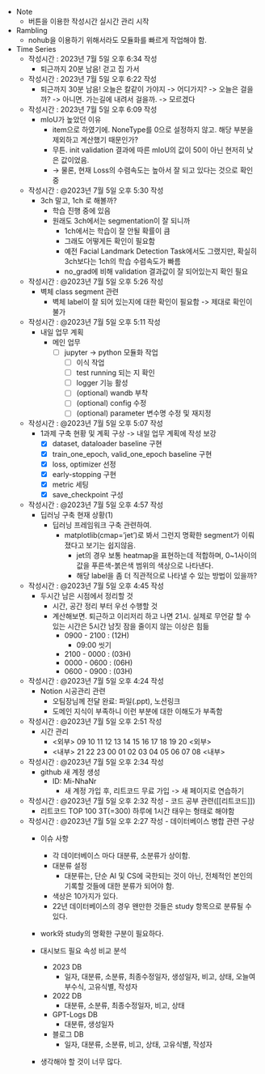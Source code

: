 - Note
	- 버튼을 이용한 작성시간 실시간 관리 시작
- Rambling
	- nohub을 이용하기 위해서라도 모듈화를 빠르게 작업해야 함.
- Time Series
	- 작성시간 : 2023년 7월 5일 오후 6:34 작성
		- 퇴근까지 20분 남음! 걷고 집 가서
	- 작성시간 : 2023년 7월 5일 오후 6:22 작성
	    - 퇴근까지 30분 남음! 오늘은 칼같이 가야지 -> 어디가지? -> 오늘은 걸을까? -> 아니면. 가는길에 내려서 걸을까. -> 모르겠다    
	- 작성시간 : 2023년 7월 5일 오후 6:09 작성
	    - mIoU가 높았던 이유
		    - item으로 하였기에. NoneType를 0으로 설정하지 않고. 해당 부분을 제외하고 계산했기 때문인가?
		    - 무튼. init validation 결과에 따른 mIoU의 값이 50이 아닌 현저히 낮은 값이었음.
		    - → 물론, 현재 Loss의 수렴속도는 높아서 잘 되고 있다는 것으로 확인중
	- 작성시간 : @2023년 7월 5일 오후 5:30 작성
		- 3ch 말고, 1ch 로 해볼까?
			- 학습 진행 중에 있음
			- 원래도 3ch에서는 segmentation이 잘 되니까
				- 1ch에서는 학습이 잘 안될 확률이 큼
				- 그래도 어떻게든 확인이 필요함
				- 예전 Facial Landmark Detection Task에서도 그랬지만, 확실히 3ch보다는 1ch의 학습 수렴속도가 빠름
				- no_grad에 비해 validation 결과값이 잘 되어있는지 확인 필요
	- 작성시간 : @2023년 7월 5일 오후 5:26 작성
		- 벽체 class segment 관련
			- 벽체 label이 잘 되어 있는지에 대한 확인이 필요함 -> 제대로 확인이 불가
	- 작성시간 : @2023년 7월 5일 오후 5:11 작성
		- 내일 업무 계획
			- 메인 업무
				 - [ ] jupyter → python 모듈화 작업
				    - [ ] 이식 작업
				    - [ ] test running 되는 지 확인
				    - [ ] logger 기능 활성
				    - [ ] (optional) wandb 부착
				    - [ ] (optional) config 수정
				    - [ ] (optional) parameter 변수명 수정 및 재지정
	- 작성시간 : @2023년 7월 5일 오후 5:07 작성
		- 1과제 구축 현황 및 계획 구상 -> 내일 업무 계획에 작성 보강
			- [x] dataset, dataloader baseline 구현
			- [x] train_one_epoch, valid_one_epoch baseline 구현
			- [x] loss, optimizer 선정
			- [x] early-stopping 구현
			- [x] metric 세팅
			- [x] save_checkpoint 구성
	- 작성시간 : @2023년 7월 5일 오후 4:57 작성
		- 딥러닝 구축 현재 상황(1)
			- 딥러닝 프레임워크 구축 관련하여.
				- matplotlib(cmap=’jet’)로 봐서 그런지 명확한 segment가 이뤄졌다고 보기는 쉽지않음.
				    - jet의 경우 보통 heatmap을 표현하는데 적합하며, 0~1사이의 값을 푸른색-붉은색 범위의 색상으로 나타낸다.
				    - 해당 label을 좀 더 직관적으로 나타낼 수 있는 방법이 있을까?
	- 작성시간 : @2023년 7월 5일 오후 4:45 작성
		- 두시간 남은 시점에서 정리할 것
			- 시간, 공간 정리 부터 우선 수행할 것
			- 계산해보면. 퇴근하고 이리저리 하고 나면 21시. 실제로 무언갈 할 수 있는 시간은 5시간 남짓 잠을 줄이지 않는 이상은 힘듦
				- 0900 - 2100 : (12H)
					- 09:00 씻기
				- 2100 - 0000 : (03H)
				- 0000 - 0600 : (06H)
				- 0600 - 0900 : (03H)
	- 작성시간 : @2023년 7월 5일 오후 4:24 작성
		- Notion 시공관리 관련
			- 오팀장님께 전달 완료: 파일(.ppt), 노션링크
			- 도메인 지식이 부족하니 이런 부분에 대한 이해도가 부족함
	- 작성시간 : @2023년 7월 5일 오후 2:51 작성
		- 시간 관리
			- <외부> 09 10 11 12 13 14 15 16 17 18 19 20 <외부>
			- <내부> 21 22 23 00 01 02 03 04 05 06 07 08 <내부>
	- 작성시간 : @2023년 7월 5일 오후 2:34 작성
		- github 새 계정 생성
			- ID: Mi-NhaNr
				- 새 계정 가입 후, 리트코드 무료 가입 -> 새 페이지로 연습하기
	- 작성시간 : @2023년 7월 5일 오후 2:32 작성 - 코드 공부 관련([[리트코드]])
		- 리트코드 TOP 100 3T(=300) 하루에 1시간 태우는 형태로 해야함
	- 작성시간 : @2023년 7월 5일 오후 2:27 작성 - 데이터베이스 병합 관련 구상
		- 이슈 사항
			- 각 데이터베이스 마다 대분류, 소분류가 상이함.
		    - 대분류 설정
			    - 대분류는, 단순 AI 및 CS에 국한되는 것이 아닌, 전체적인 본인의 기록할 것들에 대한 분류가 되어야 함.
			- 색상은 10가지가 있다.
			- 22년 데이터베이스의 경우 왠만한 것들은 study 항목으로 분류될 수 있다.

		- work와 study의 명확한 구분이 필요하다.
		- 대시보드 필요 속성 비교 분석
			- 2023 DB
				- 일자, 대분류, 소분류, 최종수정일자, 생성일자, 비고, 상태, 오늘여부수식, 고유식별, 작성자
			- 2022 DB
				- 대분류, 소분류, 최종수정일자, 비고, 상태
			- GPT-Logs DB
				- 대분류, 생성일자
			- 블로그 DB
				- 일자, 대분류, 소분류, 비고, 상태, 고유식별, 작성자
		- 생각해야 할 것이 너무 많다.